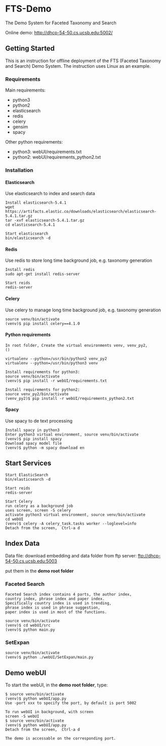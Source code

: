 # FTS-Demo
The Demo System for Faceted Taxonomy and Search

Online demo: <http://dhcp-54-50.cs.ucsb.edu:5002/>

## Getting Started
This is an instruction for offline deployment of the 
FTS (Faceted Taxonomy and Search) Demo System. 
The instruction uses Linux as an example.

### Requirements
Main requirements:
- python3
- python2
- elasticsearch
- redis
- celery
- gensim
- spacy


Other python requirements:
- python3: webUI/requirements.txt
- python2: webUI/requirements_python2.txt

### Installation
#### Elasticsearch
Use elasticsearch to index and search data 
```
Install elasticsearch-5.4.1
wget https://artifacts.elastic.co/downloads/elasticsearch/elasticsearch-5.4.1.tar.gz
tar -xvf elasticsearch-5.4.1.tar.gz
cd elasticsearch-5.4.1
 
Start elasticsearch
bin/elasticsearch -d
```

#### Redis
Use redis to store long time background job, e.g. taxonomy generation
```
Install redis
sudo apt-get install redis-server
 
Start reids
redis-server
```

#### Celery
Use celery to manage long time background job, e.g. taxonomy generation
```
source venv/bin/activate
(venv)$ pip install celery==4.1.0
```


#### Python requirements
```
In root folder, Create the virtual environments venv, venv_py2,
()

virtualenv --python=/usr/bin/python2 venv_py2
virtualenv --python=/usr/bin/python3 venv
 
Install requirements for python3:
source venv/bin/activate
(venv)$ pip install -r webUI/requirements.txt
 
Install requirements for python2:
source venv_py2/bin/activate
(venv_py2)$ pip install -r webUI/requirements_python2.txt
```

#### Spacy
Use spacy to de text processing
```
Install spacy in python3
Enter python3 virtual environment, source venv/bin/activate
(venv)$ pip install spacy
Download spacy model file
(venv)$ python -m spacy download en
```

## Start Services
```
Start ElasticSearch
bin/elasticsearch -d
 
Start reids
redis-server
 
Start Celery
run celery as a background job
uses screen, screen -S celery
activate python3 virtual environment, source venv/bin/activate
cd webUI
(venv)$ celery -A celery_task.tasks worker --loglevel=info
Detach from the screen,  Ctrl-a d
```

## Index Data
Data file: download embedding and data folder from ftp server:
<ftp://dhcp-54-50.cs.ucsb.edu:5003>

put them in the **demo root folder**
### Faceted Search
```
Faceted Search index contains 4 parts, the author index, 
country index, phrase index and paper index.
Specifically country index is used in trending, 
phrase index is used in phrase suggestion,
paper index is used in most of the functions.
 
source venv/bin/activate
(venv)$ cd webUI/src
(venv)$ python main.py
```

### SetExpan

```
source venv/bin/activate
(venv)$ python ./webUI/SetExpan/main.py
```

## Demo webUI

To start the webUI, in the **demo root folder**, type:

```
$ source venv/bin/activate
(venv)$ python webUI/app.py
Use -port xxx to specify the port, by default is port 5002
 
To run webUI in background, with screen
screen -S webUI
$ source venv/bin/activate
(venv)$ python webUI/app.py
Detach from the screen,  Ctrl-a d
 
The demo is accessable on the corresponding port.
```
